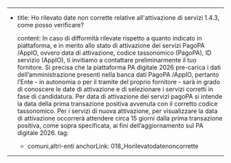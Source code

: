 ---
  - title: Ho rilevato date non corrette relative all'attivazione di servizi 1.4.3, come posso verificare?

    content: In caso di difformità rilevate rispetto a quanto indicato in piattaforma, e in merito allo stato di attivazione dei servizi PagoPA /AppIO, ovvero data di attivazione, codice tassonomico (PagoPA), ID servizio (AppIO), ti invitiamo a contattare preliminarmente il tuo fornitore. Si precisa che la piattaforma PA digitale 2026 pre-carica i dati dell’amministrazione presenti nella banca dati PagoPA /AppIO, pertanto l’Ente - in autonomia o per il tramite del proprio fornitore - sarà in grado di conoscere le date di attivazione e di selezionare i servizi corretti in fase di candidatura. Per data di attivazione dei servizi pagoPA si intende la data della prima transazione positiva avvenuta con il corretto codice tassonomico. Per i servizi di nuova attivazione, per visualizzare la data di attivazione occorrerà attendere circa 15 giorni dalla prima transazione positiva, come sopra specificata, ai fini dell’aggiornamento sul PA digitale 2026.
    tag:
      - comuni,altri-enti
    anchorLink: 018_Horilevatodatenoncorrette
---